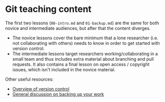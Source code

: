 Git teaching content
====================

The first two lessons (`00-intro.md` and `01-backup.md`) are the same for
both novice and intermediate audiences, but after that the content diverges. 
* The novice lessons cover the bare minimum that a lone researcher (i.e. not collaborating 
with others) needs to know in order to get started with version control. 
* The intermediate lessons target researchers working/collaborating in a small team and thus 
includes extra material about branching and pull requests. It also contains a final lesson 
on open access / copyright issues, which isn't included in the novice material.   

Other useful resources:  
* [Overview of version control](http://drclimate.wordpress.com/2012/11/16/version-control/)  
* [General discussion on backing up your work](http://drclimate.wordpress.com/2013/04/16/backing-up-your-work/)  

